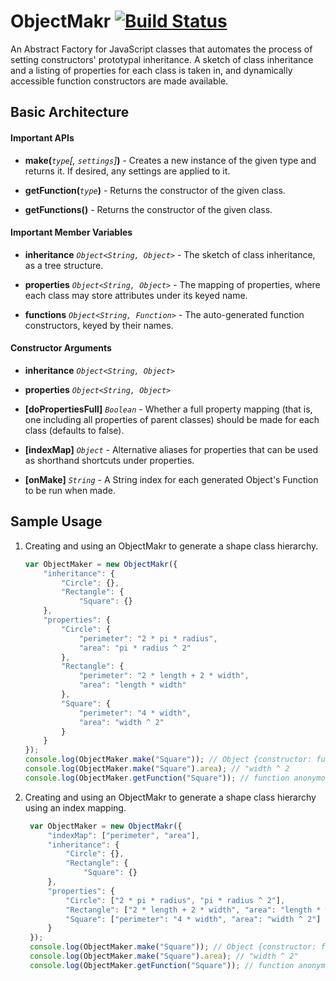 # ObjectMakr [![Build Status](https://travis-ci.org/FullScreenShenanigans/ObjectMakr.svg?branch=master)](https://travis-ci.org/FullScreenShenanigans/ObjectMakr)

An Abstract Factory for JavaScript classes that automates the process of setting
constructors' prototypal inheritance. A sketch of class inheritance and a 
listing of properties for each class is taken in, and dynamically accessible
function constructors are made available.


## Basic Architecture

#### Important APIs

* **make(***`type`[, `settings`]***)** - Creates a new instance of the given type 
and returns it. If desired, any settings are applied to it.

* **getFunction(***`type`***)** - Returns the constructor of the given class.

* **getFunctions()** - Returns the constructor of the given class.

#### Important Member Variables

* **inheritance** *`Object<String, Object>`* - The sketch of class inheritance,
as a tree structure.

* **properties** *`Object<String, Object>`* - The mapping of properties, where
each class may store attributes under its keyed name.

* **functions** *`Object<String, Function>`* - The auto-generated function 
constructors, keyed by their names.

#### Constructor Arguments

* **inheritance** *`Object<String, Object>`*

* **properties** *`Object<String, Object>`*

* **[doPropertiesFull]** *`Boolean`* - Whether a full property mapping (that is,
one including all properties of parent classes) should be made for each class
(defaults to false).

* **[indexMap]** *`Object`* - Alternative aliases for properties that can be
used as shorthand shortcuts under properties.

* **[onMake]** *`String`* - A String index for each generated Object's Function
to be run when made.

## Sample Usage

1. Creating and using an ObjectMakr to generate a shape class hierarchy.

    ```javascript
    var ObjectMaker = new ObjectMakr({
        "inheritance": {
            "Circle": {},
            "Rectangle": {
                "Square": {}
        },
        "properties": {
            "Circle": {
                "perimeter": "2 * pi * radius",
                "area": "pi * radius ^ 2"
            },
            "Rectangle": {
                "perimeter": "2 * length + 2 * width",
                "area": "length * width"
            },
            "Square": {
                "perimeter": "4 * width",
                "area": "width ^ 2"
            }
        }
    });
    console.log(ObjectMaker.make("Square")); // Object {constructor: function... 
    console.log(ObjectMaker.make("Square").area); // "width ^ 2
    console.log(ObjectMaker.getFunction("Square")); // function anonymous() {}
    ```

2. Creating and using an ObjectMakr to generate a shape class hierarchy using an
   index mapping.

   ```javascript
    var ObjectMaker = new ObjectMakr({
        "indexMap": ["perimeter", "area"],
        "inheritance": {
            "Circle": {},
            "Rectangle": {
                "Square": {}
        },
        "properties": {
            "Circle": ["2 * pi * radius", "pi * radius ^ 2"],
            "Rectangle": ["2 * length + 2 * width", "area": "length * width"],
            "Square": ["perimeter": "4 * width", "area": "width ^ 2"]
        }
    });
    console.log(ObjectMaker.make("Square")); // Object {constructor: function... 
    console.log(ObjectMaker.make("Square").area); // "width ^ 2"
    console.log(ObjectMaker.getFunction("Square")); // function anonymous() {}
    ```
